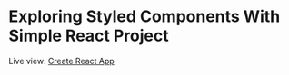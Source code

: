 # Exploring Styled Components With Simple React Project

Live view: [Create React App](https://github.com/facebook/create-react-app)


